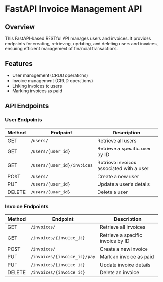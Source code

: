 # FastAPI Invoice Management API

## Overview

This FastAPI-based RESTful API manages users and invoices. It provides endpoints for creating, retrieving, updating, and deleting users and invoices, ensuring efficient management of financial transactions.

## Features

- User management (CRUD operations)
- Invoice management (CRUD operations)
- Linking invoices to users
- Marking invoices as paid

## API Endpoints

### User Endpoints

| Method | Endpoint                    | Description                              |
| ------ | --------------------------- | ---------------------------------------- |
| GET    | `/users/`                   | Retrieve all users                       |
| GET    | `/users/{user_id}`          | Retrieve a specific user by ID           |
| GET    | `/users/{user_id}/invoices` | Retrieve invoices associated with a user |
| POST   | `/users/`                   | Create a new user                        |
| PUT    | `/users/{user_id}`          | Update a user's details                  |
| DELETE | `/users/{user_id}`          | Delete a user                            |

### Invoice Endpoints

| Method | Endpoint                     | Description                       |
| ------ | ---------------------------- | --------------------------------- |
| GET    | `/invoices/`                 | Retrieve all invoices             |
| GET    | `/invoices/{invoice_id}`     | Retrieve a specific invoice by ID |
| POST   | `/invoices/`                 | Create a new invoice              |
| PUT    | `/invoices/{invoice_id}/pay` | Mark an invoice as paid           |
| PUT    | `/invoices/{invoice_id}`     | Update invoice details            |
| DELETE | `/invoices/{invoice_id}`     | Delete an invoice                 |
